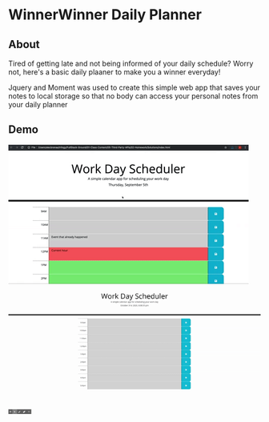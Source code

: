 # WinnerWinner Daily Planner

## About

Tired of getting late and not being informed of your daily schedule? Worry not, here's a basic daily plaaner to make you a winner everyday!

Jquery and Moment was used to create this simple web app that saves your notes to local storage so that no body can access your personal notes from your daily planner




## Demo


![WinnerWinner Daily Planner demo](./Assets/05-third-party-apis-homework-demo.gif)
    <a href="./Assets/WinnerWinner Daily Planner.gif"></a>
    <img src="./Assets/WinnerWinner Daily Planner.gif">